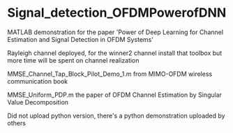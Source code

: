 # Signal_detection_OFDMPowerofDNN
MATLAB demonstration for the paper 'Power of Deep Learning for Channel Estimation and Signal Detection in OFDM Systems'

Rayleigh channel deployed, for the winner2 channel install that toolbox but more time will be spent on channel realization

MMSE_Channel_Tap_Block_Pilot_Demo_1.m from MIMO-OFDM wireless communication book

MMSE_Uniform_PDP.m the paper of OFDM Channel Estimation by Singular Value Decomposition

Did not upload python version, there's a python demonstration uploaded by others
